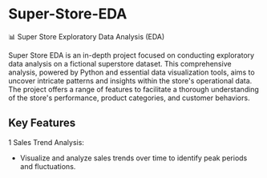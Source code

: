 # Super-Store-EDA
📊 Super Store Exploratory Data Analysis (EDA)

Super Store EDA is an in-depth project focused on conducting exploratory data analysis on a fictional superstore dataset. This comprehensive analysis, powered by Python and essential data visualization tools, aims to uncover intricate patterns and insights within the store's operational data. The project offers a range of features to facilitate a thorough understanding of the store's performance, product categories, and customer behaviors.

## Key Features
1 Sales Trend Analysis:
 - Visualize and analyze sales trends over time to identify peak periods and fluctuations.
